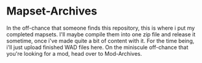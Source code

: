 # Mapset-Archives
In the off-chance that someone finds this repository, this is where i put my completed mapsets. I'll maybe compile them into one zip file and release it sometime, once i've made quite a bit of content with it. For the time being, i'll just upload finished WAD files here. On the miniscule off-chance that you're looking for a mod, head over to Mod-Archives.
